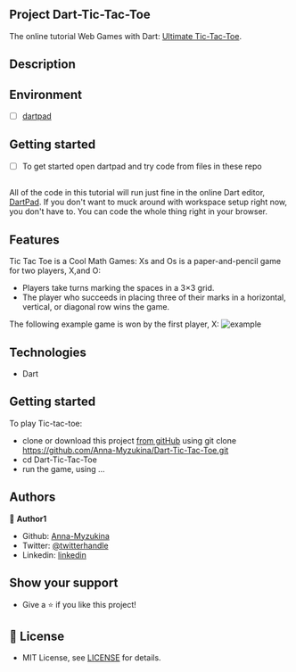 ## Project Dart-Tic-Tac-Toe
The online tutorial Web Games with Dart: [Ultimate Tic-Tac-Toe](https://dart.academy/web-games-with-dart-ultimate-tic-tac-toe/).

## Description


## Environment
- [ ] [dartpad](https://dartpad.dev/)

## Getting started
- [ ] To get started open dartpad and try code from files in these repo

##
All of the code in this tutorial will run just fine in the online Dart editor, [DartPad](https://dartpad.dev/). If you don't want to muck around with workspace setup right now, you don't have to. You can code the whole thing right in your browser.

## Features

Tic Tac Toe is a Cool Math Games:
Xs and Os is a paper-and-pencil game for two players, X,and O:

- Players take turns marking the spaces in a 3×3 grid.
- The player who succeeds in placing three of their marks in a horizontal, vertical, or diagonal row wins the game.

The following example game is won by the first player, X:
![example](https://upload.wikimedia.org/wikipedia/commons/thumb/1/1b/Tic-tac-toe-game-1.svg/1280px-Tic-tac-toe-game-1.svg.png)

## Technologies

- Dart

## Getting started

To play Tic-tac-toe:

- clone or download this project [from gitHub](https://github.com/Anna-Myzukina/Dart-Tic-Tac-Toe) using git clone https://github.com/Anna-Myzukina/Dart-Tic-Tac-Toe.git
- cd Dart-Tic-Tac-Toe
- run the game, using ...


## Authors

👤 **Author1**

- Github: [Anna-Myzukina](https://github.com/Anna-Myzukina)
- Twitter: [@twitterhandle](https://twitter.com/AnnaMuzykina)
- Linkedin: [linkedin](https://www.linkedin.com/in/ann-muzykina/)


## Show your support

* Give a ⭐️ if you like this project!



## 📝 License

* MIT License, see [LICENSE](LICENSE.md) for details.
